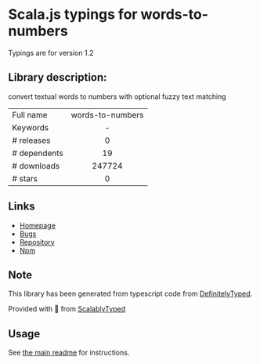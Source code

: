 
# Scala.js typings for words-to-numbers

Typings are for version 1.2

## Library description:
convert textual words to numbers with optional fuzzy text matching

|                    |                 |
| ------------------ | :-------------: |
| Full name          | words-to-numbers |
| Keywords           | - |
| # releases         | 0 |
| # dependents       | 19 |
| # downloads        | 247724 |
| # stars            | 0 |

## Links
- [Homepage](https://github.com/finnfiddle/words-to-numbers)
- [Bugs](https://github.com/finnfiddle/words-to-numbers/issues)
- [Repository](https://github.com/finnfiddle/words-to-numbers)
- [Npm](https://www.npmjs.com/package/words-to-numbers)
    


## Note
This library has been generated from typescript code from [DefinitelyTyped](https://definitelytyped.org).

Provided with :purple_heart: from [ScalablyTyped](https://github.com/oyvindberg/ScalablyTyped)

## Usage
See [the main readme](../../readme.md) for instructions.


